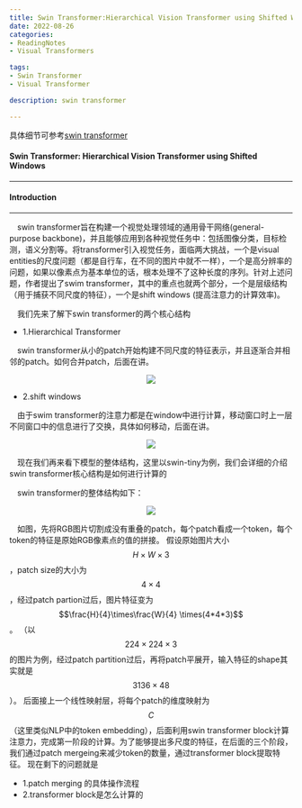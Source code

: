 ```yaml
---
title: Swin Transformer:Hierarchical Vision Transformer using Shifted Windows
date: 2022-08-26
categories:
- ReadingNotes
- Visual Transformers

tags:
- Swin Transformer
- Visual Transformer

description: swin transformer

---
```

具体细节可参考[swin transformer](https://arxiv.org/pdf/2103.14030.pdf)


#### Swin Transformer: Hierarchical Vision Transformer using Shifted Windows
---------------------------------------------------------------

#### Introduction
------------------------------------------------------------------

&emsp;swin transformer旨在构建一个视觉处理领域的通用骨干网络(general-purpose backbone)，并且能够应用到各种视觉任务中：包括图像分类，目标检测，语义分割等。将transformer引入视觉任务，面临两大挑战，一个是visual entities的尺度问题（都是自行车，在不同的图片中就不一样），一个是高分辨率的问题，如果以像素点为基本单位的话，根本处理不了这种长度的序列。针对上述问题，作者提出了swim transformer，其中的重点也就两个部分，一个是层级结构（用于捕获不同尺度的特征），一个是shift windows (提高注意力的计算效率)。

&emsp;我们先来了解下swin transformer的两个核心结构

- 1.Hierarchical Transformer 

&emsp;swin transformer从小的patch开始构建不同尺度的特征表示，并且逐渐合并相邻的patch。如何合并patch，后面在讲。
<center>
<figure>
<img src="{{site.url}}/pictures/swin_tran.png">
</figure>
</center>

- 2.shift windows

&emsp;由于swim transformer的注意力都是在window中进行计算，移动窗口时上一层不同窗口中的信息进行了交换，具体如何移动，后面在讲。

<center>
<figure>
<img src="{{site.url}}/pictures/swin_tran_2.png">
</figure>
</center>

&emsp;现在我们再来看下模型的整体结构，这里以swin-tiny为例，我们会详细的介绍swin transformer核心结构是如何进行计算的

&emsp;swin transformer的整体结构如下：
<center>
<figure>
<img src="{{site.url}}/pictures/swin_tran_1.png">
</figure>
</center>

&emsp;如图，先将RGB图片切割成没有重叠的patch，每个patch看成一个token，每个token的特征是原始RGB像素点的值的拼接。
假设原始图片大小 $$H \times W\times 3 $$ ，patch size的大小为 $$4\times 4$$，经过patch partion过后，图片特征变为$$\frac{H}{4}\times\frac{W}{4} \times(4*4*3)$$。
（以$$224\times 224\times 3$$的图片为例，经过patch partition过后，再将patch平展开，输入特征的shape其实就是$$3136\times 48$$）。
后面接上一个线性映射层，将每个patch的维度映射为$$C$$（这里类似NLP中的token embedding），后面利用swin transformer block计算注意力，完成第一阶段的计算。为了能够提出多尺度的特征，在后面的三个阶段，我们通过patch mergeing来减少token的数量，通过transformer block提取特征。
现在剩下的问题就是
- 1.patch merging 的具体操作流程
- 2.transformer block是怎么计算的
